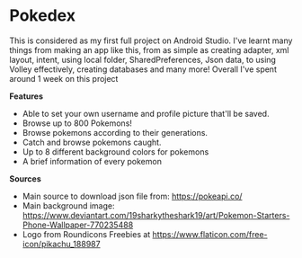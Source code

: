 # Pokedex
This is considered as my first full project on Android Studio. I've learnt many things from making an app like this, from 
as simple as creating adapter, xml layout, intent, using local folder, SharedPreferences, Json data, to using Volley
effectively, creating databases and many more! Overall I've spent around 1 week on this project

**Features**
* Able to set your own username and profile picture that'll be saved.
* Browse up to 800 Pokemons!
* Browse pokemons according to their generations.
* Catch and browse pokemons caught.
* Up to 8 different background colors for pokemons
* A brief information of every pokemon


**Sources**
* Main source to download json file from: https://pokeapi.co/
* Main background image: https://www.deviantart.com/19sharkytheshark19/art/Pokemon-Starters-Phone-Wallpaper-770235488
* Logo from Roundicons Freebies at https://www.flaticon.com/free-icon/pikachu_188987
